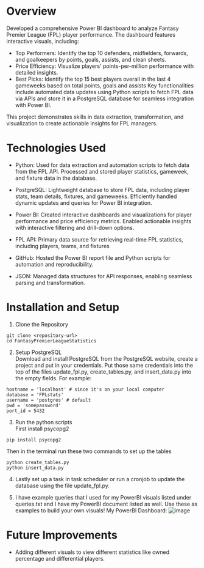 # **Overview**

Developed a comprehensive Power BI dashboard to analyze Fantasy Premier League (FPL) player performance. The dashboard features interactive visuals, including:

* Top Performers: Identify the top 10 defenders, midfielders, forwards, and goalkeepers by points, goals, assists, and clean sheets.
* Price Efficiency: Visualize players' points-per-million performance with detailed insights.
* Best Picks: Identify the top 15 best players overall in the last 4 gameweeks based on total points, goals and assists
Key functionalities include automated data updates using Python scripts to fetch FPL data via APIs and store it in a PostgreSQL database for seamless integration with Power BI.

This project demonstrates skills in data extraction, transformation, and visualization to create actionable insights for FPL managers.

# **Technologies Used**

* Python:
Used for data extraction and automation scripts to fetch data from the FPL API.
Processed and stored player statistics, gameweek, and fixture data in the database.

* PostgreSQL:
Lightweight database to store FPL data, including player stats, team details, fixtures, and gameweeks.
Efficiently handled dynamic updates and queries for Power BI integration.

* Power BI:
Created interactive dashboards and visualizations for player performance and price efficiency metrics.
Enabled actionable insights with interactive filtering and drill-down options.

* FPL API:
Primary data source for retrieving real-time FPL statistics, including players, teams, and fixtures

* GitHub:
Hosted the Power BI report file and Python scripts for automation and reproducibility.

* JSON:
Managed data structures for API responses, enabling seamless parsing and transformation.

# **Installation and Setup**
1. Clone the Repository
```
git clone <repository-url>
cd FantasyPremierLeagueStatistics
```
2. Setup PostgreSQL <br/>
Download and install PostgreSQL from the PostgreSQL website, create a project and put in your credentials.
Put those same credentials into the top of the files update_fpl.py, create_tables.py, and insert_data.py into the empty fields.
For example:
```
hostname = 'localhost' # since it's on your local computer
database = 'FPLstats'
username = 'postgres' # default
pwd = 'somepassword'
port_id = 5432
```

3. Run the python scripts <br/>
First install psycopg2
```
pip install psycopg2
```
Then in the terminal run these two commands to set up the tables
```
python create_tables.py
python insert_data.py
```

4. Lastly set up a task in task scheduler or run a cronjob to update the database using the file update_fpl.py.

5. I have example queries that I used for my PowerBI visuals listed under queries.txt and I have my PowerBI document listed as well. Use these as examples to build your own visuals!
My PowerBI Dashboard:
![image](https://github.com/user-attachments/assets/a70962a0-2696-4188-98e7-9ba07d7fc7aa)

# **Future Improvements**
* Adding different visuals to view different statistics like owned percentage and differential players.
